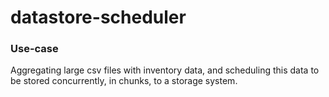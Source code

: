 # datastore-scheduler

### Use-case

Aggregating large csv files with inventory data, and scheduling this data to be stored concurrently, in chunks, to a storage system.
